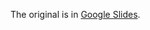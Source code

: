 The original is in [Google Slides](https://docs.google.com/a/galvanize.com/presentation/d/1nIcs3p82gR2Z9yMVIXchYGef2DYpg09KNb1CURjPYCo/edit?usp=sharing).
